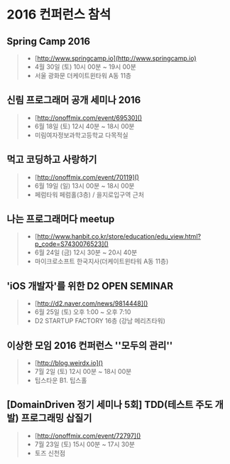 # 2016 컨퍼런스 참석

## Spring Camp 2016
> - [http://www.springcamp.io](http://www.springcamp.io)
> - 4월 30일 (토) 10시 00분 ~ 19시 00분	
> - 서울 광화문 더케이트윈타워 A동 11층

## 신림 프로그래머 공개 세미나 2016
> - [http://onoffmix.com/event/69530]()
> - 6월 18일 (토) 12시 40분 ~ 18시 00분
> - 미림여자정보과학고등학교 다목적실

## 먹고 코딩하고 사랑하기
> - [http://onoffmix.com/event/70119]()
> - 6월 19일 (일) 13시 00분 ~ 18시 00분
> - 페럼타워 페럼홀(3층) / 을지로입구역 근처

## 나는 프로그래머다 meetup
> - [http://www.hanbit.co.kr/store/education/edu_view.html?p_code=S7430076523]()
> - 6월 24일 (금) 12시 30분 ~ 20시 40분
> - 마이크로소프트 한국지사(더케이트윈타워 A동 11층)

## 'iOS 개발자'를 위한 D2 OPEN SEMINAR
> - [http://d2.naver.com/news/9814448]()
> - 6월 25일 (토) 오후 1:00 ~ 오후 7:10
> - D2 STARTUP FACTORY 16층 (강남 메리츠타워)

## 이상한 모임  2016 컨퍼런스 ''모두의 관리''
> - [http://blog.weirdx.io]()
> - 7월 2일 (토) 12시 00분 ~ 18시 00분
> - 팁스타운 B1. 팁스홀

## [DomainDriven 정기 세미나 5회] TDD(테스트 주도 개발) 프로그래밍 삽질기
> - [http://onoffmix.com/event/72797]()
> - 7월 23일 (토) 15시 00분 ~ 17시 30분
> - 토즈 신천점
